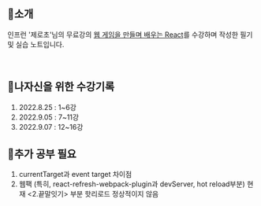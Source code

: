 ## **🔎소개**  
인프런 '제로초'님의 무료강의 [웹 게임을 만들며 배우는 React](https://www.inflearn.com/dashboard)를 수강하며
작성한 필기 및 실습 노트입니다.

<br/>

## **🧭나자신을 위한 수강기록**  
1. 2022.8.25 : 1~6강
2. 2022.9.05 : 7~11강
3. 2022.9.07 : 12~16강

## **🤔추가 공부 필요**
1. currentTarget과 event target 차이점
2. 웹팩 (특히, react-refresh-webpack-plugin과 devServer, hot reload부분) 현재 <2.끝말잇기> 부분 핫리로드 정상적이지 않음

<br/>

